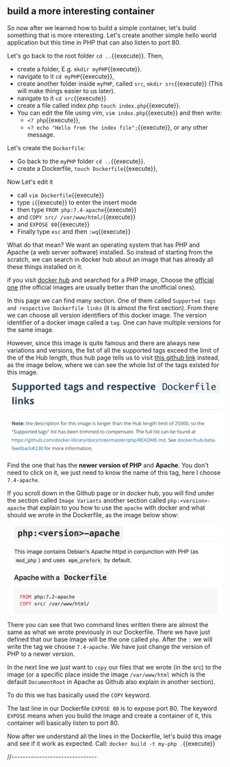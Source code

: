 ## build a more interesting container
<!-- That listen to port 80 -->

<!--
TODO may need to mention how to remove an image
you can remove an image through calling: docker rmi Image my-first-image:latest
-->

So now after we learned how to build a simple container, let's build something that is more interesting. Let's create another simple hello world application but this time in PHP that can also listen to port 80.

<!--
TODO Important: First, we need to create a folder called src and to do some other staff
-->
Let's go back to the root folder `cd ..`{{execute}}. Then,
- create a folder, E.g. `mkdir myPHP`{{execute}}.
- navigate to it `cd myPHP`{{execute}},
- create another folder inside `myPHP`, called `src`, `mkdir src`{{execute}} (This will make things easier to us later).
- navigate to it `cd src`{{execute}}
- create a file called index.php `touch index.php`{{execute}}.
- You can edit the file using vim, `vim index.php`{{execute}} and then write:
  - `<? php`{{execute}},
  - `<? echo "Hello from the index file";`{{execute}}, or any other message.

Let's create the `Dockerfile`:
- Go back to the `myPHP` folder `cd ..`{{execute}}.
- create a Dockerfile, `touch Dockerfile`{{execute}},

Now Let's edit it
- call `vim Dockerfile`{{execute}}
- type `i`{{execute}} to enter the insert mode
- then type `FROM php:7.4-apache`{{execute}}
- and `COPY src/ /var/www/html/`{{execute}}
- and `EXPOSE 80`{{execute}}
- Finally type `esc` and then `:wq`{{execute}}

What do that mean?
We want an operating system that has PHP and Apache (a web server software) installed. So instead of starting from the scratch, we can search in docker hub about an image that has already all these things installed on it.

if you visit [docker hub](https://hub.docker.com/) and searched for a PHP image, Choose the [official one](https://hub.docker.com/_/php) (the official images are usually better than the unofficial ones).

In this page we can find many section. One of them called
`Supported tags and respective Dockerfile links` (it is almost the first section). From there we can choose all version identifiers of this docker image. The version identifier of a docker image called a `tag`. One can have multiple versions for the same image.

However, since this image is quite famous and there are always new variations and versions, the list of all the supported tags exceed the limit of the of the Hub length, thus hub page tells us to visit  [this github link](https://github.com/docker-library/docs/blob/master/php/README.md#supported-tags-and-respective-dockerfile-links) instead, as the image below, where we can see the whole list of the tags existed for this image.
![hub_supported_tag](hub_supported_tag.png)

Find the one that has the **newer version of PHP** and **Apache**. You don't need to click on it, we just need to know the name of this tag, here I choose `7.4-apache`.

<!--
TODO DO I need to explain what the user will see if he clicked on it, It will actually show him what operating system this image is based on and how all images are build on each others
-->

If you scroll down in the Github page or in docker hub, you will find under the section called `Image Variants` another section called `php:<version>-apache` that explain to you how to use the `apache` with docker and what should we wrote in the Dockerfile, as the image below show:

![use_apache_github](use_apache_github.png)

There you can see that two command lines written there are almost the same as what we wrote previously in our Dockerfile.
There we have just defined that our base image will be the one called `php`. After the `:` we will write the tag we choose `7.4-apache`. We have just change the version of PHP to a newer version.

In the next line we just want to `copy` our files that we wrote (in the src) to the image (or a specific place inside the image `/var/www/html` which is the default `DocumentRoot` in Apache as Github also explain in another section).
<!--
TODO Should I explain that this may be faster and easier than creating the files in the image directly
TODO and do I need to mention "and from there we can also see how calling the folder we created from beginning for `src` will make things easier to us".
-->
To do this we has basically used the `COPY` keyword.

The last line in our Dockerfile `EXPOSE 80` is to expose port 80. The keyword `EXPOSE` means when you build the image and create a container of it, this container will basically listen to port 80.


Now after we understand all the lines in the Dockerfile, let's build this image and see if it work as expected.
Call: `docker build -t my-php .`{{execute}}




<!--
TODO to run and move the container to somewhere else:
docker run -it --name my-linux --rm -v /root/nourTest/:/my-data ubuntu bash
-->









//-------------------------------
